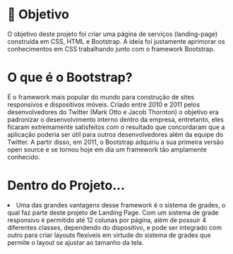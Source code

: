 # 🏸 Objetivo
<p>O objetivo deste projeto foi criar uma página de serviços (landing-page) construída em CSS, HTML e Bootstrap. A ideia foi justamente aprimorar os conhecimentos em CSS trabalhando junto com o framework Bootstrap.</p>
<h1>O que é o Bootstrap?</h1>
<p>É o framework mais popular do mundo para construção de sites responsivos e dispositivos móveis. Criado entre 2010 e 2011 pelos desenvolvedores do Twitter (Mark Otto e Jacob Thornton) o objetivo era padronizar o desenvolvimento interno dentro da empresa, entretanto, eles ficaram extremamente satisfeitos com o resultado que concordaram que a aplicação poderia ser útil para outros desenvolvedores além da equipe do Twitter. A partir disso, em 2011, o Bootstrap adquiriu a sua primeira versão open source e se tornou hoje em dia um framework tão amplamente conhecido.</p>
<h1>Dentro do Projeto...</h1>
<li>Uma das grandes vantagens desse framework é o sistema de grades, o qual faz parte deste projeto de Landing Page. Com um sistema de grade responsivo é permitido até 12 colunas por página, além de possuir 4 diferentes classes, dependendo do dispositivo, e pode ser integrado com outro para criar layouts flexíveis em virtude do sistema de grades que permite o layout se ajustar ao tamanho da tela.</li>
